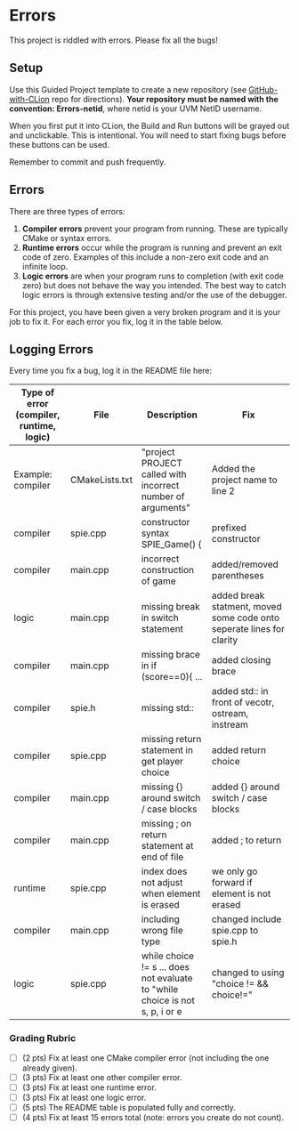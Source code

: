 # Errors
This project is riddled with errors. Please fix all the bugs!

## Setup
Use this Guided Project template to create a new repository (see [GitHub-with-CLion](https://github.com/uvmcs2300f2025/GitHub-with-CLion) repo for directions).
**Your repository must be named with the convention: Errors-netid**, where netid is your UVM NetID username.

When you first put it into CLion, the Build and Run buttons will be grayed out and unclickable. This is intentional. You will need to start fixing bugs before these buttons can be used.

Remember to commit and push frequently.

## Errors
There are three types of errors:
1. **Compiler errors** prevent your program from running. These are typically CMake or syntax errors.
1. **Runtime errors** occur while the program is running and prevent an exit code of zero. Examples of this include a non-zero exit code and an infinite loop.
1. **Logic errors** are when your program runs to completion (with exit code zero) but does not behave the way you intended. The best way to catch logic errors is through extensive testing and/or the use of the debugger.

For this project, you have been given a very broken program and it is your job to fix it. For each error you fix, log it in the table below.

## Logging Errors
Every time you fix a bug, log it in the README file here:

| Type of error (compiler, runtime, logic) | File           | Description                                                                  | Fix                                                                   |
|------------------------------------------|----------------|------------------------------------------------------------------------------|-----------------------------------------------------------------------|
| Example: compiler                        | CMakeLists.txt | "project PROJECT called with incorrect number of arguments"                  | Added the project name to line 2                                      |
| compiler                                 | spie.cpp       | constructor syntax SPIE_Game() {                                             | prefixed constructor                                                  |
| compiler                                 | main.cpp       | incorrect construction of game                                               | added/removed parentheses                                             |
| logic                                    | main.cpp       | missing break in switch statement                                            | added break statment, moved some code onto seperate lines for clarity | 
| compiler                                 | main.cpp       | missing brace in if (score==0){ ...                                          | added closing brace                                                   |
| compiler                                 | spie.h         | missing std::                                                                | added std:: in front of vecotr, ostream, instream                     |
| compiler                                 | spie.cpp       | missing return statement in get player choice                                | added return choice                                                   |
| compiler                                 | main.cpp       | missing {} around switch / case blocks                                       | added {} around switch / case blocks                                  |
| compiler                                 | main.cpp       | missing ; on return statement at end of file                                 | added ; to return                                                     |
| runtime                                  | spie.cpp       | index does not adjust when element is erased                                 | we only go forward if element is not erased                           |
| compiler                                 | main.cpp       | including wrong file type                                                    | changed include spie.cpp to spie.h                                    |
| logic                                    | spie.cpp       | while choice != s ... does not evaluate to "while choice is not s, p, i or e | changed to using "choice != && choice!="                               |                                                                       |






### Grading Rubric
- [ ] (2 pts) Fix at least one CMake compiler error (not including the one already given).
- [ ] (3 pts) Fix at least one other compiler error.
- [ ] (3 pts) Fix at least one runtime error.
- [ ] (3 pts) Fix at least one logic error.
- [ ] (5 pts) The README table is populated fully and correctly.
- [ ] (4 pts) Fix at least 15 errors total (note: errors you create do not count).
